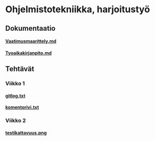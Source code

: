 # Ohjelmistotekniikka, harjoitustyö
## Dokumentaatio
#### [Vaatimusmaarittely.md](https://github.com/tsa-dom/ot-harjoitustyo/blob/master/Dokumentaatio/Vaatimusmaarittely.md)
#### [Tyoaikakirjanpito.md](https://github.com/tsa-dom/ot-harjoitustyo/blob/master/Dokumentaatio/Tyoaikakirjanpito.md)
## Tehtävät
### Viikko 1
#### [gitlog.txt](https://github.com/tsa-dom/ot-harjoitustyo/blob/master/laskarit/viikko1/gitlog.txt)
#### [komentorivi.txt](https://github.com/tsa-dom/ot-harjoitustyo/blob/master/laskarit/viikko1/komentorivi.txt)
### Viikko 2
#### [testikattavuus.png](https://github.com/tsa-dom/ot-harjoitustyo/blob/master/laskarit/viikko2/testikattavuus.png)
